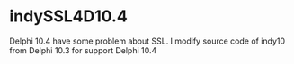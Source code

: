 # indySSL4D10.4
Delphi 10.4 have some problem about SSL. I modify source code of indy10 from Delphi 10.3 for support Delphi 10.4
